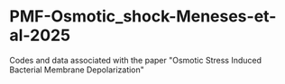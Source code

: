 # PMF-Osmotic_shock-Meneses-et-al-2025
Codes and data associated with the paper "Osmotic Stress Induced Bacterial Membrane Depolarization"
